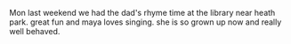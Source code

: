 Mon last weekend we had the dad's rhyme time at the library near heath park. great fun and maya loves singing. she is so grown up now and really well behaved. 

